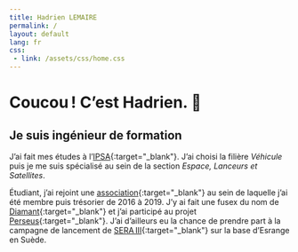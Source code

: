 ```yaml
---
title: Hadrien LEMAIRE
permalink: /
layout: default
lang: fr
css:
 - link: /assets/css/home.css
---
```


# Coucou ! C’est Hadrien. <span class="wave">👋</span>

## Je suis ingénieur de formation

J’ai fait mes études à l’[IPSA](https://www.ipsa.fr/){:target="_blank"}.
J’ai choisi la filière *Véhicule* puis je me suis spécialisé au sein de la section *Espace, Lanceurs et Satellites*.

Étudiant, j’ai rejoint une [association](https://ipsaspacesystems.wordpress.com/about/){:target="_blank"}
au sein de laquelle j’ai été membre puis trésorier de 2016 à 2019.
J’y ai fait une fusex du nom de [Diamant](https://ipsaspacesystems.wordpress.com/diamant/){:target="_blank"}
et j’ai participé au projet [Perseus](https://www.perseusproject.com/){:target="_blank"}.
J’ai d’ailleurs eu la chance de prendre part à la campagne de lancement de
[SERA III](https://www.perseusproject.com/sera/){:target="_blank"} sur la base d’Esrange en Suède.
